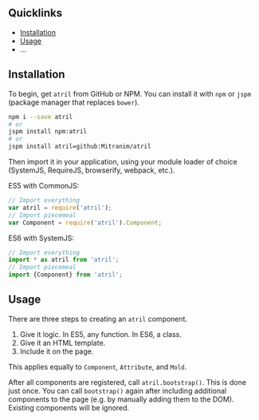 ## Quicklinks

* [Installation](#installation)
* [Usage](#usage)
* ...

## Installation

To begin, get `atril` from GitHub or NPM. You can install it with `npm` or
`jspm` (package manager that replaces `bower`).

```sh
npm i --save atril
# or
jspm install npm:atril
# or
jspm install atril=github:Mitranim/atril
```

Then import it in your application, using your module loader of choice
(SystemJS, RequireJS, browserify, webpack, etc.).

ES5 with CommonJS:

```javascript
// Import everything
var atril = require('atril');
// Import piecemeal
var Component = require('atril').Component;
```

ES6 with SystemJS:

```typescript
// Import everything
import * as atril from 'atril';
// Import piecemeal
import {Component} from 'atril';
```

## Usage

There are three steps to creating an `atril` component.
1. Give it logic. In ES5, any function. In ES6, a class.
2. Give it an HTML template.
3. Include it on the page.

This applies equally to `Component`, `Attribute`, and `Mold`.

After all components are registered, call `atril.bootstrap()`. This is done just
once. You can call `bootstrap()` again after including additional components to
the page (e.g. by manually adding them to the DOM). Existing components will be
ignored.
